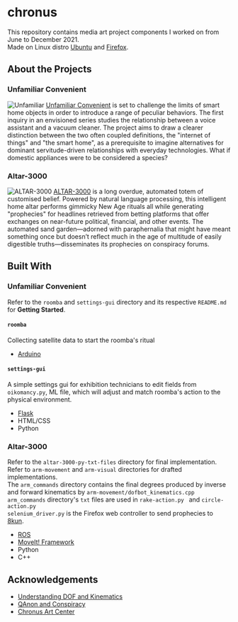 # chronus
This repository contains media art project components I worked on from June to December 2021.  
Made on Linux distro [Ubuntu](https://ubuntu.com/) and [Firefox](https://www.mozilla.org/en-US/firefox/new/).

## About the Projects
### Unfamiliar Convenient  
![Unfamiliar](https://i.imgur.com/R0CSiM5.jpg)
[Unfamiliar Convenient](https://vjnks.com/works/unfamiliar-convenient-46) is set to challenge the limits of smart home objects in order to introduce a range of peculiar behaviors. The first inquiry in an envisioned series studies the relationship between a voice assistant and a vacuum cleaner. The project aims to draw a clearer distinction between the two often coupled definitions, the "internet of things" and "the smart home", as a prerequisite to imagine alternatives for dominant servitude-driven relationships with everyday technologies. What if domestic appliances were to be considered a species?
### Altar-3000
![ALTAR-3000](https://i.imgur.com/pQiZ6BA.jpg)
[ALTAR-3000](https://vjnks.com/works/altar-3000-51) is a long overdue, automated totem of customised belief. Powered by natural language processing, this intelligent home altar performs gimmicky New Age rituals all while generating "prophecies" for headlines retrieved from betting platforms that offer exchanges on near-future political, financial, and other events. The automated sand garden—adorned with paraphernalia that might have meant something once but doesn’t reflect much in the age of multitude of easily digestible truths—disseminates its prophecies on conspiracy forums.

## Built With
### Unfamiliar Convenient  
Refer to the ```roomba``` and ```settings-gui``` directory and its respective ```README.md``` for **Getting Started**.
#### ```roomba```
Collecting satellite data to start the roomba's ritual
* [Arduino](https://www.arduino.cc/)

#### ```settings-gui```
A simple settings gui for exhibition technicians to edit fields from ```oikomancy.py```, ML file, which will adjust and match roomba's action to the physical environment.
* [Flask](https://flask.palletsprojects.com/en/2.0.x/)
* HTML/CSS
* Python 

### Altar-3000
Refer to the ```altar-3000-py-txt-files``` directory for final implementation.
Refer to ```arm-movement``` and ```arm-visual``` directories for drafted implementations.  
The ```arm_commands``` directory contains the final degrees produced by inverse and forward kinematics by ```arm-movement/dofbot_kinematics.cpp```    
```arm_commands``` directory's ```txt``` files are used in ```rake-action.py ``` and ```circle-action.py```   
```selenium_driver.py``` is the Firefox web controller to send prophecies to [8kun](https://en.wikipedia.org/wiki/8chan). 
* [ROS](https://www.ros.org/)
* [MoveIt! Framework](https://moveit.ros.org/)
* Python 
* C++

## Acknowledgements
* [Understanding DOF and Kinematics](https://blog.robotiq.com/how-to-calculate-a-robots-forward-kinematics-in-5-easy-steps)
* [QAnon and Conspiracy](https://www.nytimes.com/article/what-is-qanon.html)
* [Chronus Art Center](http://www.chronusartcenter.org/en/)